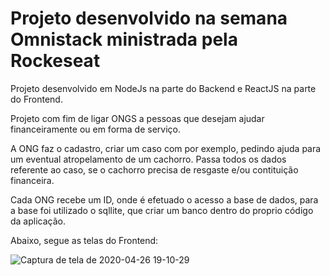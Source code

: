 <h1> Projeto desenvolvido na semana Omnistack ministrada pela Rockeseat</h1>

Projeto desenvolvido em NodeJs na parte do Backend e ReactJS na parte do Frontend.

Projeto com fim de ligar ONGS a pessoas que desejam ajudar financeiramente ou em forma de serviço.

A ONG faz o cadastro, criar um caso com por exemplo, pedindo ajuda para um eventual atropelamento de um cachorro. Passa todos 
os dados referente ao caso, se o cachorro precisa de resgaste e/ou contituição financeira.

Cada ONG recebe um ID, onde é efetuado o acesso a base de dados, para a base foi utilizado o sqllite, que criar um banco dentro
do proprio código da aplicação.

Abaixo, segue as telas do Frontend:

![Captura de tela de 2020-04-26 19-10-29](https://user-images.githubusercontent.com/24936196/80321302-5d936e80-87f2-11ea-973a-0f5edebeb85e.png)

